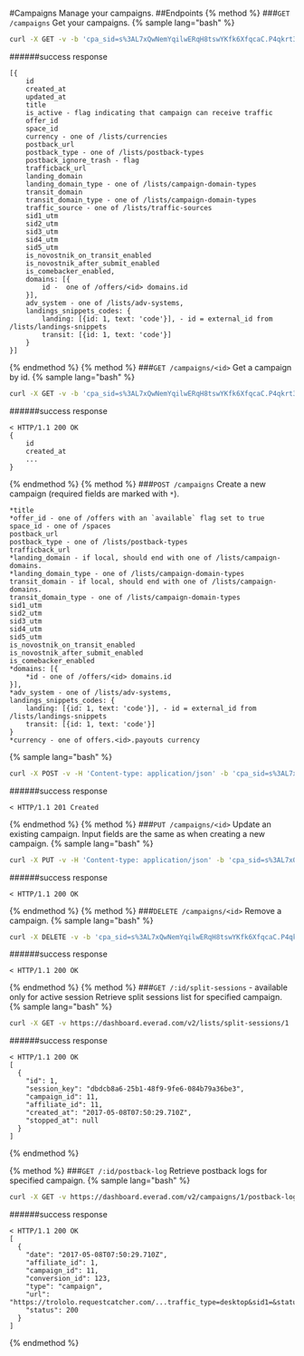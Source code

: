 #Campaigns
Manage your campaigns.
##Endpoints
{% method %}
###`GET /campaigns`
Get your campaigns.
{% sample lang="bash" %}
```bash
curl -X GET -v -b 'cpa_sid=s%3AL7xQwNemYqilwERqH8tswYKfk6XfqcaC.P4qkrt3mUix3Dw6A2ze7Z9phswc%2FHIKqGYZ4YJyLYE0' https://dashboard.everad.com/v2/campaigns
```
######success response
```
[{
    id
    created_at
    updated_at
    title
    is_active - flag indicating that campaign can receive traffic
    offer_id
    space_id
    currency - one of /lists/currencies
    postback_url
    postback_type - one of /lists/postback-types
    postback_ignore_trash - flag
    trafficback_url
    landing_domain
    landing_domain_type - one of /lists/campaign-domain-types
    transit_domain
    transit_domain_type - one of /lists/campaign-domain-types
    traffic_source - one of /lists/traffic-sources
    sid1_utm
    sid2_utm
    sid3_utm
    sid4_utm
    sid5_utm
    is_novostnik_on_transit_enabled
    is_novostnik_after_submit_enabled
    is_comebacker_enabled,
    domains: [{
        id -  one of /offers/<id> domains.id
    }],
    adv_system - one of /lists/adv-systems,
    landings_snippets_codes: {
        landing: [{id: 1, text: 'code'}], - id = external_id from /lists/landings-snippets
        transit: [{id: 1, text: 'code'}]
    } 
}]
```
{% endmethod %}
{% method %}
###`GET /campaigns/<id>`
Get a campaign by id.
{% sample lang="bash" %}
```bash
curl -X GET -v -b 'cpa_sid=s%3AL7xQwNemYqilwERqH8tswYKfk6XfqcaC.P4qkrt3mUix3Dw6A2ze7Z9phswc%2FHIKqGYZ4YJyLYE0' https://dashboard.everad.com/v2/campaigns/1
```
######success response
```
< HTTP/1.1 200 OK
{
    id
    created_at
    ...
}
```
{% endmethod %}
{% method %}
###`POST /campaigns`
Create a new campaign (required fields are marked with `*`).
```
*title
*offer_id - one of /offers with an `available` flag set to true
space_id - one of /spaces
postback_url
postback_type - one of /lists/postback-types
trafficback_url
*landing_domain - if local, should end with one of /lists/campaign-domains.
*landing_domain_type - one of /lists/campaign-domain-types
transit_domain - if local, should end with one of /lists/campaign-domains.
transit_domain_type - one of /lists/campaign-domain-types
sid1_utm
sid2_utm
sid3_utm
sid4_utm
sid5_utm
is_novostnik_on_transit_enabled
is_novostnik_after_submit_enabled
is_comebacker_enabled
*domains: [{
    *id - one of /offers/<id> domains.id   
}],
*adv_system - one of /lists/adv-systems,
landings_snippets_codes: {
    landing: [{id: 1, text: 'code'}], - id = external_id from /lists/landings-snippets
    transit: [{id: 1, text: 'code'}]
}
*currency - one of offers.<id>.payouts currency
```

{% sample lang="bash" %}
```bash
curl -X POST -v -H 'Content-type: application/json' -b 'cpa_sid=s%3AL7xQwNemYqilwERqH8tswYKfk6XfqcaC.P4qkrt3mUix3Dw6A2ze7Z9phswc%2FHIKqGYZ4YJyLYE0' -d '{"offer_id": 1, "landing_domain": "google.com", "landing_domain_type": "external", "domains": [{"id": 1}], "adv_system": "other", "currency": "usd"}' https://dashboard.everad.com/v2/campaigns
```
######success response
```
< HTTP/1.1 201 Created
```
{% endmethod %}
{% method %}
###`PUT /campaigns/<id>`
Update an existing campaign. Input fields are the same as when creating a new campaign.
{% sample lang="bash" %}
```bash
curl -X PUT -v -H 'Content-type: application/json' -b 'cpa_sid=s%3AL7xQwNemYqilwERqH8tswYKfk6XfqcaC.P4qkrt3mUix3Dw6A2ze7Z9phswc%2FHIKqGYZ4YJyLYE0' -d '{"offer_id": 1, "landing_domain": "google.com", "landing_domain_type": "external"}' https://dashboard.everad.com/v2/campaigns/1
```
######success response
```
< HTTP/1.1 200 OK
```
{% endmethod %}
{% method %}
###`DELETE /campaigns/<id>`
Remove a campaign.
{% sample lang="bash" %}
```bash
curl -X DELETE -v -b 'cpa_sid=s%3AL7xQwNemYqilwERqH8tswYKfk6XfqcaC.P4qkrt3mUix3Dw6A2ze7Z9phswc%2FHIKqGYZ4YJyLYE0' https://dashboard.everad.com/v2/campaigns/1
```
######success response
```
< HTTP/1.1 200 OK
```
{% endmethod %}
{% method %}
###`GET /:id/split-sessions` - available only for active session
Retrieve split sessions list for specified campaign.
{% sample lang="bash" %}
```bash
curl -X GET -v https://dashboard.everad.com/v2/lists/split-sessions/1
```
######success response
```
< HTTP/1.1 200 OK
[
  {
    "id": 1,
    "session_key": "dbdcb8a6-25b1-48f9-9fe6-084b79a36be3",
    "campaign_id": 11,
    "affiliate_id": 11,
    "created_at": "2017-05-08T07:50:29.710Z",
    "stopped_at": null
  }
]
```
{% endmethod %}


{% method %}
###`GET /:id/postback-log`
Retrieve postback logs for specified campaign.
{% sample lang="bash" %}
```bash
curl -X GET -v https://dashboard.everad.com/v2/campaigns/1/postback-log
```
######success response
```
< HTTP/1.1 200 OK
[
  {
    "date": "2017-05-08T07:50:29.710Z",
    "affiliate_id": 1,
    "campaign_id": 11,
    "conversion_id": 123,
    "type": "campaign",
    "url": "https://trololo.requestcatcher.com/...traffic_type=desktop&sid1=&status=pending&payout=2.00&currency=usd"
    "status": 200 
  }
]
```
{% endmethod %}
